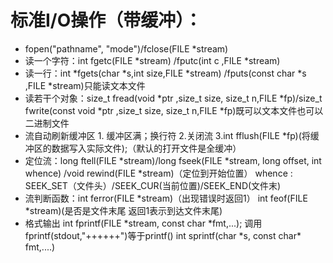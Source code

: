 # 标准I/O操作（带缓冲）：
- fopen("pathname", "mode")/fclose(FILE \*stream)
- 读一个字符：int fgetc(FILE \*stream) /fputc(int c ,FILE \*stream)
- 读一行：int \*fgets(char \*s,int size,FILE \*stream) /fputs(const char \*s ,FILE \*stream)只能读文本文件
- 读若干个对象：size_t fread(void \*ptr ,size_t size, size_t n,FILE \*fp)/size_t fwrite(const void \*ptr ,size_t size, size_t n,FILE \*fp)既可以文本文件也可以二进制文件
- 流自动刷新缓冲区 1. 缓冲区满；换行符   2.关闭流  3.int fflush(FILE \*fp)(将缓冲区的数据写入实际文件);（默认的打开文件是全缓冲）
- 定位流：long ftell(FILE \*stream)/long fseek(FILE \*stream, long offset, int whence) /void rewind(FILE \*stream)（定位到开始位置）
whence : SEEK_SET（文件头）/SEEK_CUR(当前位置)/SEEK_END(文件末)
- 流判断函数：int ferror(FILE \*stream)（出现错误时返回1）     int feof(FILE \*stream)(是否是文件末尾 返回1表示到达文件末尾)
- 格式输出  int fprintf(FILE \*stream, const char \*fmt,...); 调用fprintf(stdout,"++++++")等于printf()
           int sprintf(char \*s, const char* fmt,....)
